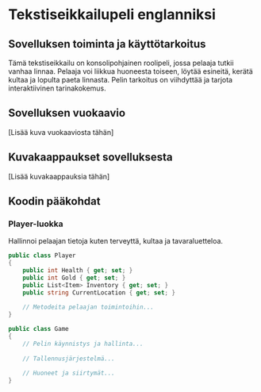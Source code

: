 # Tekstiseikkailupeli englanniksi

## Sovelluksen toiminta ja käyttötarkoitus
Tämä tekstiseikkailu on konsolipohjainen roolipeli, jossa pelaaja tutkii vanhaa linnaa. Pelaaja voi liikkua huoneesta toiseen, löytää esineitä, kerätä kultaa ja lopulta paeta linnasta. Pelin tarkoitus on viihdyttää ja tarjota interaktiivinen tarinakokemus.

## Sovelluksen vuokaavio
[Lisää kuva vuokaaviosta tähän]

## Kuvakaappaukset sovelluksesta
[Lisää kuvakaappauksia tähän]

## Koodin pääkohdat

### Player-luokka
Hallinnoi pelaajan tietoja kuten terveyttä, kultaa ja tavaraluetteloa.

```csharp
public class Player
{
    public int Health { get; set; }
    public int Gold { get; set; }
    public List<Item> Inventory { get; set; }
    public string CurrentLocation { get; set; }
    
    // Metodeita pelaajan toimintoihin...
}

public class Game
{
    // Pelin käynnistys ja hallinta...
    
    // Tallennusjärjestelmä...
    
    // Huoneet ja siirtymät...
}
